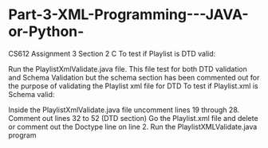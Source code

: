 # Part-3-XML-Programming---JAVA-or-Python-
CS612 Assignment 3 Section 2 C To test if Playlist is DTD valid:

Run the PlaylistXmlValidate.java file. This file test for both DTD validation and Schema Validation but the schema section has been commented out for the purpose of validating the Playlist xml file for DTD
To test if Playlist.xml is Schema valid:

Inside the PlaylistXmlValidate.java file uncomment lines 19 through 28.
Comment out lines 32 to 52 (DTD section)
Go the Playlist.xml file and delete or comment out the Doctype line on line 2.
Run the PlaylistXMLValidate.java program
